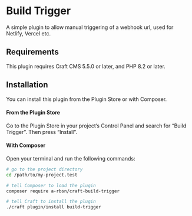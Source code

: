 # Build Trigger

A simple plugin to allow manual triggering of a webhook url, used for Netlify, Vercel etc.

## Requirements

This plugin requires Craft CMS 5.5.0 or later, and PHP 8.2 or later.

## Installation

You can install this plugin from the Plugin Store or with Composer.

#### From the Plugin Store

Go to the Plugin Store in your project’s Control Panel and search for “Build Trigger”. Then press “Install”.

#### With Composer

Open your terminal and run the following commands:

```bash
# go to the project directory
cd /path/to/my-project.test

# tell Composer to load the plugin
composer require a-rbsn/craft-build-trigger

# tell Craft to install the plugin
./craft plugin/install build-trigger
```
